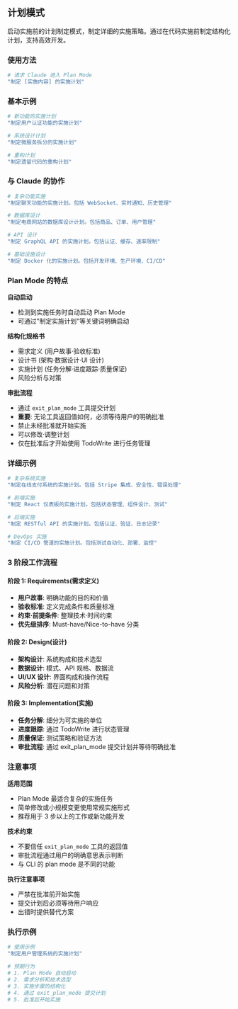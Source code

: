 ## 计划模式

启动实施前的计划制定模式，制定详细的实施策略。通过在代码实施前制定结构化计划，支持高效开发。

### 使用方法

```bash
# 请求 Claude 进入 Plan Mode
"制定 [实施内容] 的实施计划"
```

### 基本示例

```bash
# 新功能的实施计划
"制定用户认证功能的实施计划"

# 系统设计计划
"制定微服务拆分的实施计划"

# 重构计划
"制定遗留代码的重构计划"
```

### 与 Claude 的协作

```bash
# 复杂功能实施
"制定聊天功能的实施计划。包括 WebSocket、实时通知、历史管理"

# 数据库设计
"制定电商网站的数据库设计计划。包括商品、订单、用户管理"

# API 设计
"制定 GraphQL API 的实施计划。包括认证、缓存、速率限制"

# 基础设施设计
"制定 Docker 化的实施计划。包括开发环境、生产环境、CI/CD"
```

### Plan Mode 的特点

**自动启动**

- 检测到实施任务时自动启动 Plan Mode
- 可通过"制定实施计划"等关键词明确启动

**结构化规格书**

- 需求定义 (用户故事·验收标准)
- 设计书 (架构·数据设计·UI 设计)
- 实施计划 (任务分解·进度跟踪·质量保证)
- 风险分析与对策

**审批流程**

- 通过 `exit_plan_mode` 工具提交计划
- **重要**: 无论工具返回值如何，必须等待用户的明确批准
- 禁止未经批准就开始实施
- 可以修改·调整计划
- 仅在批准后才开始使用 TodoWrite 进行任务管理

### 详细示例

```bash
# 复杂系统实施
"制定在线支付系统的实施计划。包括 Stripe 集成、安全性、错误处理"

# 前端实施
"制定 React 仪表板的实施计划。包括状态管理、组件设计、测试"

# 后端实施
"制定 RESTful API 的实施计划。包括认证、验证、日志记录"

# DevOps 实施
"制定 CI/CD 管道的实施计划。包括测试自动化、部署、监控"
```

### 3 阶段工作流程

#### 阶段 1: Requirements(需求定义)

- **用户故事**: 明确功能的目的和价值
- **验收标准**: 定义完成条件和质量标准
- **约束·前提条件**: 整理技术·时间约束
- **优先级排序**: Must-have/Nice-to-have 分类

#### 阶段 2: Design(设计)

- **架构设计**: 系统构成和技术选型
- **数据设计**: 模式、API 规格、数据流
- **UI/UX 设计**: 界面构成和操作流程
- **风险分析**: 潜在问题和对策

#### 阶段 3: Implementation(实施)

- **任务分解**: 细分为可实施的单位
- **进度跟踪**: 通过 TodoWrite 进行状态管理
- **质量保证**: 测试策略和验证方法
- **审批流程**: 通过 exit_plan_mode 提交计划并等待明确批准

### 注意事项

**适用范围**

- Plan Mode 最适合复杂的实施任务
- 简单修改或小规模变更使用常规实施形式
- 推荐用于 3 步以上的工作或新功能开发

**技术约束**

- 不要信任 `exit_plan_mode` 工具的返回值
- 审批流程通过用户的明确意思表示判断
- 与 CLI 的 plan mode 是不同的功能

**执行注意事项**

- 严禁在批准前开始实施
- 提交计划后必须等待用户响应
- 出错时提供替代方案

### 执行示例

```bash
# 使用示例
"制定用户管理系统的实施计划"

# 预期行为
# 1. Plan Mode 自动启动
# 2. 需求分析和技术选型
# 3. 实施步骤的结构化
# 4. 通过 exit_plan_mode 提交计划
# 5. 批准后开始实施
```
